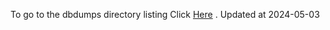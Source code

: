 To go to the dbdumps directory listing Click [Here](https://ipfs.io/ipfs/bafkreihns7lficwfq7dhg5fbxw7tc3uoqlq53uzqmrykqurh2sufgu3uoi) . Updated at 2024-05-03